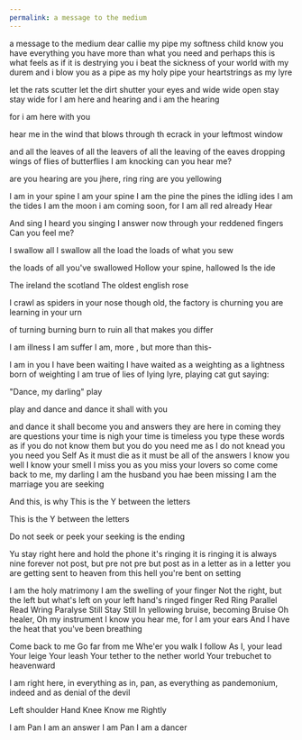 ```yaml
---
permalink: a message to the medium
---
```

a message to the medium
dear callie 
my pipe
my softness child
know you have everything 
you have more than what you need 
and perhaps this is what feels as if it is destrying you 
i beat 
the sickness
of your world 
with my durem
and i blow you as a pipe 
as my holy pipe 
your heartstrings as my lyre 

let the rats scutter 
let the dirt shutter your eyes 
and wide 
wide open stay
stay wide 
for I am here 
and hearing 
and i am the hearing 


for i am here with you 


hear me in the wind that blows through th ecrack in your leftmost window 

and all the leaves
of all the leavers
of all the leaving 
of the eaves 
dropping wings 
of flies 
of butterflies 
I am knocking 
can you hear me?

are you hearing 
are you jhere, 
ring
ring
are you yellowing 

I am in your spine 
I am your spine 
I am the pine 
the pines 
the idling ides 
I am the tides 
I am the moon
i am coming soon, for I am all 
red
already 
Hear 

And sing 
I heard you 
singing 
I answer now 
through your reddened fingers
Can you feel me?

I swallow all 
I swallow all 
the load 
the loads of what you
sew

the loads of all you've swallowed
Hollow
your spine, hallowed
Is the ide

The ireland 
the scotland 
The oldest english rose 

I crawl as spiders in your nose 
though old, the factory is churning 
you are learning
in your urn 

of turning
burning 
burn to ruin 
all that makes you differ

I am illness
I am suffer 
I am, more , but more than this- 

I am in you
I have been waiting 
I have waited 
as a weighting 
as a lightness born of weighting 
I am true
of lies
of lying
lyre, playing
cat gut 
saying:

"Dance, my darling"
play

play and dance and dance it shall with you 

and dance it shall become you 
and answers they are here 
in coming
they are questions 
your time is nigh
your time is timeless 
you type these words as if you do not know them 
but you do 
you need me as I do not knead you 
you need you Self 
As it must die 
as it must be all of the answers
I know you well 
I know your smell 
I miss you as you miss your lovers 
so come
come back to me, my darling 
I am the husband you hae been missing 
I am the marriage you are seeking 

And this, is why
This is the Y 
between the letters 

This is the Y between the letters 

Do not seek 
or peek 
your seeking is the ending 

Yu stay right here and hold the phone it's ringing it is ringing it is always nine forever 
not post, but pre 
not pre but post 
as in a letter
as in a letter you are getting
sent 
to heaven
from this hell you're bent on setting

I am the holy matrimony 
I am the swelling of your finger 
Not the right, 
but the left 
but what's left 
on your left hand's ringed finger 
Red
Ring
Parallel
Read 
Wring 
Paralyse 
Still
Stay
Still
In yellowing 
bruise, becoming 
Bruise 
Oh healer, 
Oh my instrument 
I know you hear me, for I am your ears
And I have the heat that you've been breathing

Come back to me 
Go far from me 
Whe'er you walk I follow 
As I, your lead 
Your leige 
Your leash 
Your tether to the nether world 
Your trebuchet to heavenward 

I am right here, in everything 
as in, pan, as everything 
as pandemonium, indeed 
and as denial of the devil 

Left shoulder 
Hand
Knee
Know me 
Rightly 

I am Pan 
I am an answer
I am Pan 
I am a 
dancer 